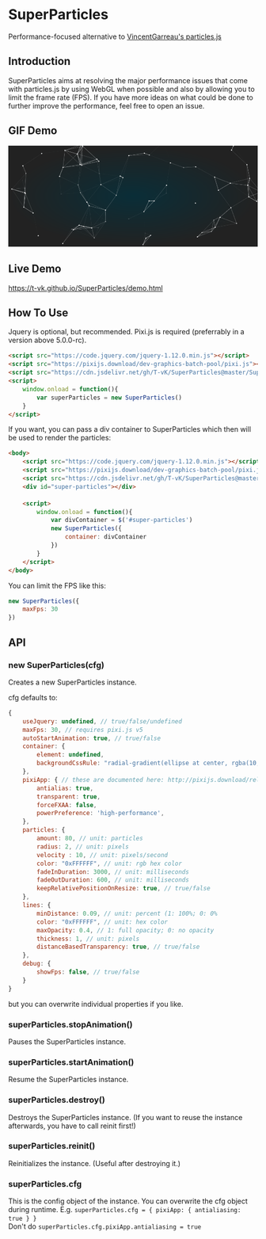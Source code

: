 # SuperParticles

Performance-focused alternative to [VincentGarreau's particles.js](https://github.com/VincentGarreau/particles.js)

## Introduction
SuperParticles aims at resolving the major performance issues that come with particles.js by using WebGL when possible and also by allowing you to limit the frame rate (FPS).
If you have more ideas on what could be done to further improve the performance, feel free to open an issue.

## GIF Demo
[![Video](SuperParticlesVideo.gif)](https://t-vk.github.io/SuperParticles/demo.html)

## Live Demo
https://t-vk.github.io/SuperParticles/demo.html

## How To Use

Jquery is optional, but recommended.
Pixi.js is required (preferrably in a version above 5.0.0-rc).
``` HTML
<script src="https://code.jquery.com/jquery-1.12.0.min.js"></script>
<script src="https://pixijs.download/dev-graphics-batch-pool/pixi.js"></script>
<script src="https://cdn.jsdelivr.net/gh/T-vK/SuperParticles@master/SuperParticles.js"></script>
<script>
    window.onload = function(){
        var superParticles = new SuperParticles()
    }
</script>
```

If you want, you can pass a div container to SuperParticles which then will be used to render the particles:

``` HTML
<body>
    <script src="https://code.jquery.com/jquery-1.12.0.min.js"></script>
    <script src="https://pixijs.download/dev-graphics-batch-pool/pixi.js"></script>
    <script src="https://cdn.jsdelivr.net/gh/T-vK/SuperParticles@master/SuperParticles.js"></script>
    <div id="super-particles"></div>

    <script>
        window.onload = function(){
            var divContainer = $('#super-particles')
            new SuperParticles({
                container: divContainer
            })
        }
    </script>
</body>
```

You can limit the FPS like this:
``` JavaScript
new SuperParticles({
    maxFps: 30
})
```

## API

### new SuperParticles(cfg)
Creates a new SuperParticles instance.  

cfg defaults to:

``` JavaScript
{
    useJquery: undefined, // true/false/undefined
    maxFps: 30, // requires pixi.js v5
    autoStartAnimation: true, // true/false
    container: {
        element: undefined,
        backgroundCssRule: "radial-gradient(ellipse at center, rgba(10,46,56,1) 0%,rgba(34,34,34,1) 70%)" // css or null (null: don't modify container background)
    },
    pixiApp: { // these are documented here: http://pixijs.download/release/docs/PIXI.Application.html#Application
        antialias: true,
        transparent: true,
        forceFXAA: false,
        powerPreference: 'high-performance',
    },
    particles: {
        amount: 80, // unit: particles
        radius: 2, // unit: pixels
        velocity : 10, // unit: pixels/second
        color: "0xFFFFFF", // unit: rgb hex color
        fadeInDuration: 3000, // unit: milliseconds
        fadeOutDuration: 600, // unit: milliseconds
        keepRelativePositionOnResize: true, // true/false
    },
    lines: {
        minDistance: 0.09, // unit: percent (1: 100%; 0: 0%
        color: "0xFFFFFF", // unit: hex color
        maxOpacity: 0.4, // 1: full opacity; 0: no opacity
        thickness: 1, // unit: pixels
        distanceBasedTransparency: true, // true/false
    },
    debug: {
        showFps: false, // true/false
    }
}
```

but you can overwrite individual properties if you like.

### superParticles.stopAnimation()

Pauses the SuperParticles instance.

### superParticles.startAnimation()

Resume the SuperParticles instance.

### superParticles.destroy()

Destroys the SuperParticles instance. (If you want to reuse the instance afterwards, you have to call reinit first!)

### superParticles.reinit()

Reinitializes the instance. (Useful after destroying it.)

### superParticles.cfg

This is the config object of the instance. You can overwrite the cfg object during runtime.
E.g. `superParticles.cfg = { pixiApp: { antialiasing: true } }`  
Don't do `superParticles.cfg.pixiApp.antialiasing = true`
